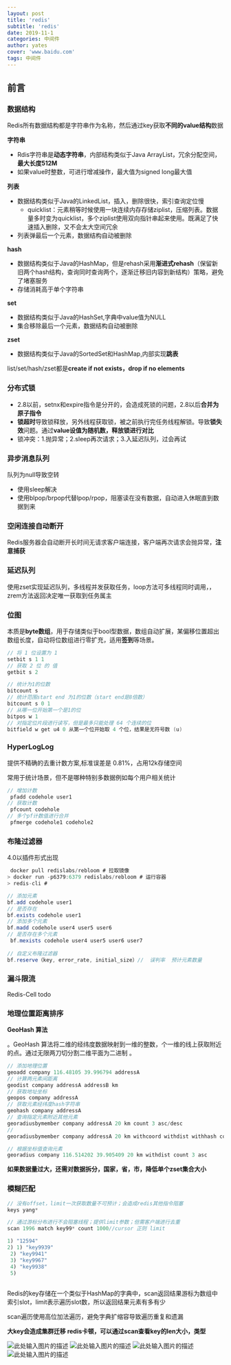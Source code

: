 ```yaml
---
layout: post
title: 'redis'
subtitle: 'redis'
date: 2019-11-1
categories: 中间件
author: yates
cover: 'www.baidu.com'
tags: 中间件
---
```


## **前言**

### **数据结构**

Redis所有数据结构都是字符串作为名称，然后通过key获取**不同的value结构**数据

**字符串**

- Rdis字符串是**动态字符串**，内部结构类似于Java ArrayList，冗余分配空间，**最大长度512M**
- 如果value时整数，可进行增减操作，最大值为signed long最大值

**列表**

- 数据结构类似于Java的LinkedList，插入，删除很快，索引查询定位慢
	- quicklist：元素稍等时候使用一块连续内存存储ziplist，压缩列表。数据量多时变为quicklist，多个ziplist使用双向指针串起来使用。既满足了快速插入删除，又不会太大空间冗余
- 列表弹最后一个元素，数据结构自动被删除

**hash**

- 数据结构类似于Java的HashMap，但是rehash采用**渐进式rehash**（保留新旧两个hash结构，查询同时查询两个，逐渐迁移旧内容到新结构）策略，避免了堵塞服务
- 存储消耗高于单个字符串

**set**

- 数据结构类似于Java的HashSet,字典中value值为NULL
- 集合移除最后一个元素，数据结构自动被删除

**zset**

- 数据结构类似于Java的SortedSet和HashMap,内部实现**跳表**

list/set/hash/zset都是**create if not exists，drop if no elements**

### **分布式锁**

- 2.8以前，setnx和expire指令是分开的，会造成死锁的问题，2.8以后**合并为原子指令**
- **锁超时**导致锁释放，另外线程获取锁，被之前执行完任务线程解锁。导致**锁失效**问题。通过**value设值为随机数，释放锁进行对比**
- 锁冲突：1.抛异常；2.sleep再次请求；3.入延迟队列，过会再试

### **异步消息队列**

队列为null导致空转

- 使用sleep解决
- 使用blpop/brpop代替lpop/rpop，阻塞读在没有数据，自动进入休眠直到数据到来
 
### **空闲连接自动断开**

Redis服务器会自动断开长时间无请求客户端连接，客户端再次请求会抛异常，**注意捕获**

### **延迟队列**

使用zset实现延迟队列，多线程并发获取任务，loop方法可多线程同时调用，，zrem方法返回决定唯一获取到任务属主

### **位图**

本质是**byte数组**，用于存储类似于bool型数据，数组自动扩展，某偏移位置超出数组长度，自动将位数组进行零扩充，适用**签到**等场景。

```java
// 将 1 位设置为 1
setbit s 1 1
// 获取 2 位 的 值
getbit s 2

// 统计为1的位数
bitcount s
// 统计范围start end 为1的位数（start end是8倍数）
bitcount s 0 1
// 从哪一位开始第一个是1的位
bitpos w 1
// 对指定位片段进行读写，但是最多只能处理 64 个连续的位
bitfield w get u4 0 从第一个位开始取 4 个位，结果是无符号数 (u)
```

### **HyperLogLog**

提供不精确的去重计数方案,标准误差是 0.81%，占用12k存储空间

常用于统计场景，但不是哪种特别多数据例如每个用户相关统计

```java
// 增加计数
 pfadd codehole user1
// 获取计数
 pfcount codehole
// 多个pf计数值进行合并
 pfmerge codehole1 codehole2
```

### **布隆过滤器**

4.0以插件形式出现
```java
 docker pull redislabs/rebloom # 拉取镜像
> docker run -p6379:6379 redislabs/rebloom # 运行容器
> redis-cli #
```

```java
// 添加元素
bf.add codehole user1
// 是否存在
bf.exists codehole user1
// 添加多个元素
bf.madd codehole user4 user5 user6
// 是否存在多个元素
 bf.mexists codehole user4 user5 user6 user7
 
// 自定义布隆过滤器
bf.reserve（key, error_rate, initial_size）//  误判率  预计元素数量
```

### **漏斗限流**

Redis-Cell todo

### **地理位置距离排序**

**GeoHash 算法**

。GeoHash 算法将二维的经纬度数据映射到一维的整数，个一维的线上获取附近的点。通过无限两刀切分割二维平面为二进制 。

```java
// 添加地理位置
geoadd company 116.48105 39.996794 addressA
// 计算两元素间距离
geodist company addressA addressB km
// 获取地址坐标
geopos company addressA
// 获取元素经纬度hash字符串
geohash company addressA
// 查询指定元素附近其他元素
georadiusbymember company addressA 20 km count 3 asc/desc
// 
georadiusbymember company addressA 20 km withcoord withdist withhash count 3 asc

// 根据坐标值查询元素
georadius company 116.514202 39.905409 20 km withdist count 3 asc
```

**如果数据量过大，还需对数据拆分，国家，省，市，降低单个zset集合大小**


### **模糊匹配**

```java
// 没有offset，limit一次获取数量不可预计；会造成redis其他指令阻塞
keys yang*

// 通过游标分布进行不会阻塞线程；提供limit参数；但需客户端进行去重
scan 1996 match key99* count 1000//cursor 正则 limit

1) "12594"
2) 1) "key9939"
 2) "key9941"
 3) "key9967"
 4) "key9938"
 5)
 
```

Redis的key存储在一个类似于HashMap的字典中，scan返回结果游标为数组中索引slot，limit表示遍历slot数，所以返回结果元素有多有少

scan遍历使用高位加法遍历，避免字典扩缩容导致遍历重复和遗漏

**大key会造成集群迁移 redis卡顿，可以通过scan查看key的len大小，类型**



![此处输入图片的描述](https://yatesblog.oss-cn-shenzhen.aliyuncs.com/img/redis/1.png)
![此处输入图片的描述](https://yatesblog.oss-cn-shenzhen.aliyuncs.com/img/redis/2.jpg)
![此处输入图片的描述](https://yatesblog.oss-cn-shenzhen.aliyuncs.com/img/redis/3.jpg)
![此处输入图片的描述](https://yatesblog.oss-cn-shenzhen.aliyuncs.com/img/redis/4.jpg)